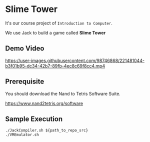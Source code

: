 # Slime Tower

It's our course project of `Introduction to Computer`.

We use Jack to build a game called **Slime Tower**

## Demo Video

https://user-images.githubusercontent.com/98746868/221481044-b3f01b95-dc34-42b7-89fb-4ec8c69f8cc4.mp4

## Prerequisite

You should download the Nand to Tetris Software Suite.

https://www.nand2tetris.org/software

## Sample Execution

```
./JackCompiler.sh ${path_to_repo_src}
./VMEmulator.sh
```
